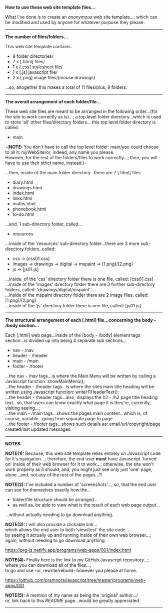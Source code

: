 **How to use these web site template files...**

What I've done is to create an *anonymous* web site template...; 
which can be modified and used by anyone for whatever purpose they please.

-----

**The number of files/folders...**

This web site template contains:

- 8 folder directories/
- 7 x [.html] files/
- 1 x [.css] stylesheet file/
- 1 x [.js] javascript file/
- 2 x [.png] image files/(mouse drawings)

...so, altogether this makes a total of 11 files/plus, 8 folders.

-----

**The overall arrangement of each folder/file...**

These web site files are meant to be arrranged in the following order...(for the site to work correctly as is)...;
a top level folder directory...which is used to store 'all' other files/directory folders...
this top level folder directory is called:

- main

-(**NOTE:** You don't have to call the top level folder: main/you could choose to all it: myWebSite/or, indeed, any name you please.  
However, for the rest of the folders/files to work correctly...; then, you will have to use their strict name, instead.)- 

...then, inside of the main folder directory...there are 7 [.html] files

- diary.html
- drawings.html
- index.html
- links.html
- maths.html
- phonebook.html
- to-do.html


...and, 1 sub-directory folder, called...

- resources

...inside of the 'resources' sub-directory folder...there are 3 more sub-directory folders, called: 

- css -> [css01.css]
- images -> drawings -> digital -> mspaint -> [1.png]/[2.png] 
- js -> [js01.js]

...inside, of the 'css' directory folder there is one file, called: [css01.css]  
...inside of the 'images' directory folder there are 3 further sub-directory folders, called: 'drawings/digital/mspaint'...   
...inside of the mspaint directory folder there are 2 image files, called: [1.png]/[2.png]  
...inside of the 'js' directory folder there is one file, called: [js01.js]  

-----

**The structural arrangement of each [.html] file...concerning the body - /body section...** 

Each [.html] web page...inside of the [body - /body] element tags section...is divided up into being 4 separate sub sections...

- nav - /nav
- header - /header
- main - /main
- footer - /footer

...the nav - /nav tags...is where the Main Menu will be written by calling a Javascript function: showMainMenu();  
...the header - /header tags...is where the sites main title heading will be written using Javascript function: writeH1HeaderText();  
...the header - /header tags...also, displays the h2 - /h2 page title heading text...so, that users can know exactly what page it is they're, currently, visiting seeing...;  
...the main - /main tags...shows the pages main content...which is, of course, variable...going from separate page to page.    
...the footer - /footer tags...shows such details as: email/url/copyright/page created/last updated messages.  

-----

**NOTES:**

**NOTE(1):** Because, this web site template relies entirely on *Javascript* code for it's navigation...; therefore, the end user **must** have Javascript 'turned on' inside of their web browser for it to work...; otherwise, the site won't work properly as it should; and, you might just see only just 'one' page, alone...and, not any of the rest of the pages...?!

**NOTE(2):** I've included a number of 'screenshots'...; so, that the end user can see for themselves exactly how the...

- folder/file structure should be arranged...  
- as well as, be able to view what is the result of each web page output...

...without actually needing to go download anything.

**NOTE(3):** I will also provide a clickable link...    
which allows the end user to both 'view/test' the site code...  
by seeing it actually up and running inside of their own web browser...;   
again, without needing to go download anything.  

https://prg-js.netlify.app/programs/web-apps/001/index.html

**NOTE(4):** Finally here is the link to my GitHub Javascript repository...;   
where you can download all of the files...;   
to go and use -or, rewrite/rebuild- however you please at home.  

https://github.com/pramnora/javascript/tree/master/programs/web-apps/001

**NOTE(5):** A mention of my name as being the 'original' author.../  
or, link back to this *README* page...would be greatly appreciated.

-----
